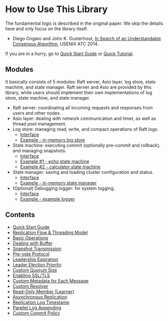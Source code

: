 
How to Use This Library
=======================

The fundamental logic is described in the original paper. We skip the details here and only focus on the library itself.

* Diego Ongaro and John K. Ousterhout, [In Search of an Understandable Consensus Algorithm](https://raft.github.io/raft.pdf), USENIX ATC 2014.

If you are in a hurry, go to [Quick Start Guide](quick_start_guide.md) or [Quick Tutorial](quick_tutorial.md).


Modules
-------
It basically consists of 5 modules: Raft server, Asio layer, log store, state machine, and state manager. Raft server and Asio are provided by this library, while users should implement their own implementations of log store, state machine, and state manager.
* Raft server: coordinating all incoming requests and responses from users and other nodes.
* Asio layer: dealing with network communication and timer, as well as thread pool management.
* Log store: managing read, write, and compact operations of Raft logs.
    * [Interface](../include/libnuraft/log_store.hxx)
    * [Example - in-memory log store](../examples/in_memory_log_store.cxx)
* State machine: executing commit (optionally pre-commit and rollback), and managing snapshots.
    * [Interface](../include/libnuraft/state_machine.hxx)
    * [Example #1 - echo state machine](../examples/echo/echo_state_machine.hxx)
    * [Example #2 - calculator state machine](../examples/calculator/calc_state_machine.hxx)
* State manager: saving and loading cluster configuration and status.
    * [Interface](../include/libnuraft/state_mgr.hxx)
    * [Example - in-memory state manager](../examples/in_memory_state_mgr.hxx)
* (Optional) Debugging logger: for system logging.
    * [Interface](../include/libnuraft/logger.hxx)
    * [Example - example logger](../examples/logger_wrapper.hxx)


Contents
--------
* [Quick Start Guide](quick_start_guide.md)
* [Replication Flow & Threading Model](replication_flow.md)
* [Basic Operations](basic_operations.md)
* [Dealing with Buffer](dealing_with_buffer.md)
* [Snapshot Transmission](snapshot_transmission.md)
* [Pre-vote Protocol](prevote_protocol.md)
* [Leadership Expiration](leadership_expiration.md)
* [Leader Election Priority](leader_election_priority.md)
* [Custom Quorum Size](custom_quorum_size.md)
* [Enabling SSL/TLS](enabling_ssl.md)
* [Custom Metadata for Each Message](custom_metadata.md)
* [Custom Resolver](custom_resolver.md)
* [Read-Only Member (Learner)](readonly_member.md)
* [Asynchronous Replication](async_replication.md)
* [Replication Log Timestamp](log_timestamp.md)
* [Parellel Log Appending](parallel_log_appending.md)
* [Custom Commit Policy](custom_commit_policy.md)